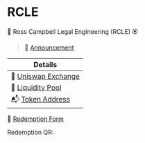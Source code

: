 # RCLE
🎩 Ross Campbell Legal Engineering (RCLE) 🏵️
> 📢 [Announcement](https://twitter.com/r_ross_campbell/status/1157701745281241090?s=20) 


| Details
| -------------
🦄 [Uniswap Exchange](https://uniswap.exchange/swap/0x5a844590c5b8f40ae56190771d06c60b9ab1da1c) |
🍲 [Liquidity Pool](https://etherscan.io/address/0xd994b83f2fca809704d6819935d89f3d0f5de555) |
📬 [Token Address](https://etherscan.io/address/0x5a844590c5b8f40ae56190771d06c60b9ab1da1c) |
🤝 [Redemption Form](https://app.openlaw.io/template/Redeem%20RCLE)

Redemption QR: 
